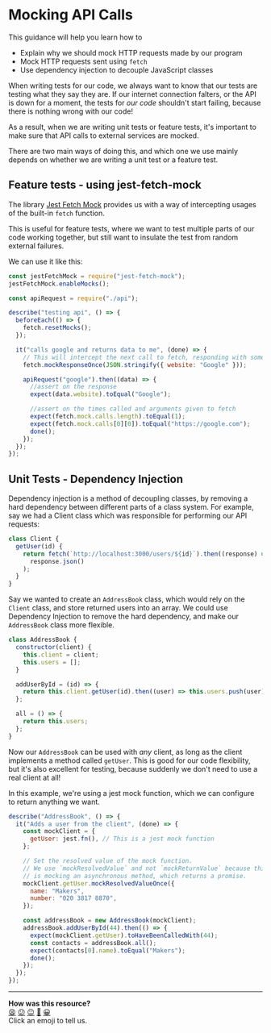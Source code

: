# Mocking API Calls

This guidance will help you learn how to

- Explain why we should mock HTTP requests made by our program
- Mock HTTP requests sent using `fetch`
- Use dependency injection to decouple JavaScript classes

When writing tests for our code, we always want to know that our tests are
testing what they say they are. If our internet connection falters, or the API
is down for a moment, the tests for _our code_ shouldn't start failing, because
there is nothing wrong with our code!

As a result, when we are writing unit tests or feature tests, it's important to
make sure that API calls to external services are mocked.

There are two main ways of doing this, and which one we use mainly depends on
whether we are writing a unit test or a feature test.

## Feature tests - using jest-fetch-mock

The library [Jest Fetch Mock](https://github.com/jefflau/jest-fetch-mock)
provides us with a way of intercepting usages of the built-in `fetch` function.

This is useful for feature tests, where we want to test multiple parts of our
code working together, but still want to insulate the test from random external
failures.

We can use it like this:

```js
const jestFetchMock = require("jest-fetch-mock");
jestFetchMock.enableMocks();

const apiRequest = require("./api");

describe("testing api", () => {
  beforeEach(() => {
    fetch.resetMocks();
  });

  it("calls google and returns data to me", (done) => {
    // This will intercept the next call to fetch, responding with some JSON.
    fetch.mockResponseOnce(JSON.stringify({ website: "Google" }));

    apiRequest("google").then((data) => {
      //assert on the response
      expect(data.website).toEqual("Google");

      //assert on the times called and arguments given to fetch
      expect(fetch.mock.calls.length).toEqual(1);
      expect(fetch.mock.calls[0][0]).toEqual("https://google.com");
      done();
    });
  });
});
```

## Unit Tests - Dependency Injection

Dependency injection is a method of decoupling classes, by removing a hard
dependency between different parts of a class system. For example, say we had
a Client class which was responsible for performing our API requests:

```js
class Client {
  getUser(id) {
    return fetch(`http://localhost:3000/users/${id}`).then((response) =>
      response.json()
    );
  }
}
```

Say we wanted to create an `AddressBook` class, which would rely on the `Client`
class, and store returned users into an array. We could use Dependency
Injection to remove the hard dependency, and make our `AddressBook` class more
flexible.

```js
class AddressBook {
  constructor(client) {
    this.client = client;
    this.users = [];
  }

  addUserById = (id) => {
    return this.client.getUser(id).then((user) => this.users.push(user));
  };

  all = () => {
    return this.users;
  };
}
```

Now our `AddressBook` can be used with _any_ client, as long as the client
implements a method called `getUser`. This is good for our code flexibility,
but it's also excellent for testing, because suddenly we don't need to use a
real client at all!

In this example, we're using a jest mock function, which we can configure to
return anything we want.

```js
describe("AddressBook", () => {
  it("Adds a user from the client", (done) => {
    const mockClient = {
      getUser: jest.fn(), // This is a jest mock function
    };

    // Set the resolved value of the mock function.
    // We use `mockResolvedValue` and not `mockReturnValue` because this
    // is mocking an asynchronous method, which returns a promise.
    mockClient.getUser.mockResolvedValueOnce({
      name: "Makers",
      number: "020 3817 8870",
    });

    const addressBook = new AddressBook(mockClient);
    addressBook.addUserById(44).then(() => {
      expect(mockClient.getUser).toHaveBeenCalledWith(44);
      const contacts = addressBook.all();
      expect(contacts[0].name).toEqual("Makers");
      done();
    });
  });
});
```

<!-- BEGIN GENERATED SECTION DO NOT EDIT -->

---

**How was this resource?**  
[😫](https://airtable.com/shrUJ3t7KLMqVRFKR?prefill_Repository=makersacademy%2Fjavascript-fundamentals&prefill_File=pills%2Fmocking_api_calls.md&prefill_Sentiment=😫) [😕](https://airtable.com/shrUJ3t7KLMqVRFKR?prefill_Repository=makersacademy%2Fjavascript-fundamentals&prefill_File=pills%2Fmocking_api_calls.md&prefill_Sentiment=😕) [😐](https://airtable.com/shrUJ3t7KLMqVRFKR?prefill_Repository=makersacademy%2Fjavascript-fundamentals&prefill_File=pills%2Fmocking_api_calls.md&prefill_Sentiment=😐) [🙂](https://airtable.com/shrUJ3t7KLMqVRFKR?prefill_Repository=makersacademy%2Fjavascript-fundamentals&prefill_File=pills%2Fmocking_api_calls.md&prefill_Sentiment=🙂) [😀](https://airtable.com/shrUJ3t7KLMqVRFKR?prefill_Repository=makersacademy%2Fjavascript-fundamentals&prefill_File=pills%2Fmocking_api_calls.md&prefill_Sentiment=😀)  
Click an emoji to tell us.

<!-- END GENERATED SECTION DO NOT EDIT -->

